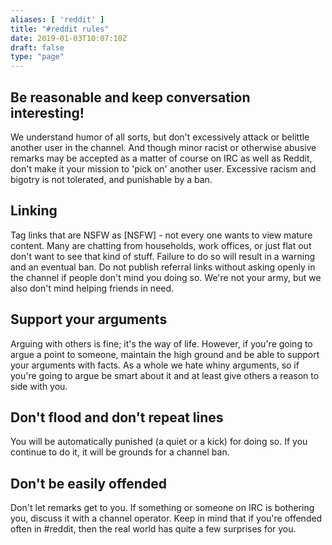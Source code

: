 ```yaml
---
aliases: [ 'reddit' ]
title: "#reddit rules"
date: 2019-01-03T10:07:10Z
draft: false
type: "page"
---
```


## Be reasonable and keep conversation interesting!

We understand humor of all sorts, but don't excessively attack or belittle another user in the channel. And though minor racist or otherwise abusive remarks may be accepted as a matter of course on IRC as well as Reddit, don't make it your mission to 'pick on' another user. Excessive racism and bigotry is not tolerated, and punishable by a ban.

## Linking

Tag links that are NSFW as [NSFW] - not every one wants to view mature content. Many are chatting from households, work offices, or just flat out don't want to see that kind of stuff. Failure to do so will result in a warning and an eventual ban.
Do not publish referral links without asking openly in the channel if people don't mind you doing so. We're not your army, but we also don't mind helping friends in need.

## Support your arguments

Arguing with others is fine; it's the way of life. However, if you're going to argue a point to someone, maintain the high ground and be able to support your arguments with facts. As a whole we hate whiny arguments, so if you're going to argue be smart about it and at least give others a reason to side with you.

## Don't flood and don't repeat lines

You will be automatically punished (a quiet or a kick) for doing so. If you continue to do it, it will be grounds for a channel ban.

## Don't be easily offended

Don't let remarks get to you. If something or someone on IRC is bothering you, discuss it with a channel operator. Keep in mind that if you're offended often in #reddit, then the real world has quite a few surprises for you.

